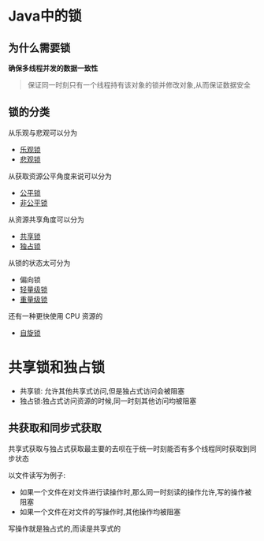 # Java中的锁

## 为什么需要锁

**确保多线程并发的数据一致性**

> 保证同一时刻只有一个线程持有该对象的锁并修改对象,从而保证数据安全

## 锁的分类

从乐观与悲观可以分为

- [乐观锁](010-乐观锁与悲观锁.md#乐观锁) 
- [悲观锁 ](010-乐观锁与悲观锁.md#悲观锁) 

从获取资源公平角度来说可以分为

- [公平锁](051-公平锁与非公平锁.md) 
- [非公平锁](051-公平锁与非公平锁.md) 

从资源共享角度可以分为

- [共享锁](060-独占锁与共享锁.md) 
- [独占锁](060-独占锁与共享锁.md) 

从锁的状态太可分为

- 偏向锁
-  [轻量级锁](070-轻量级锁和重量级锁.md) 
- [重量级锁 ](070-轻量级锁和重量级锁.md) 

还有一种更快使用 CPU 资源的

-  [自旋锁](020-自旋锁.md) 







# 共享锁和独占锁

- 共享锁: 允许其他共享式访问,但是独占式访问会被阻塞
- 独占锁:独占式访问资源的时候,同一时刻其他访问均被阻塞

## 共获取和同步式获取

共享式获取与独占式获取最主要的去呗在于统一时刻能否有多个线程同时获取到同步状态

以文件读写为例子:

- 如果一个文件在对文件进行读操作时,那么同一时刻读的操作允许,写的操作被阻塞
- 如果一个文件在对文件的写操作时,其他操作均被阻塞

写操作就是独占式的,而读是共享式的

